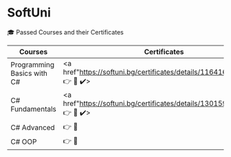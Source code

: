 # SoftUni
🎓  Passed Courses and their Certificates

| Courses  | Certificates |
| ------------- | ------------- |
| Programming Basics with C#  | <a href"https://softuni.bg/certificates/details/116416/0de805fe" :point_right:  :scroll: :heavy_check_mark:><a> |
| C# Fundamentals  | <a href"https://softuni.bg/certificates/details/130159/1f1f90bf" :point_right: :scroll: :heavy_check_mark:><a>|
| C# Advanced  | :point_right: :scroll:  |
| C# OOP  | :point_right: :scroll:  |

